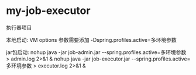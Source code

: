 # my-job-executor
执行器项目

本地启动:
VM options 参数需要添加 -Dspring.profiles.active=多环境参数

jar包启动:
nohup java -jar job-admin.jar --spring.profiles.active=多环境参数 > admin.log 2>&1 &
nohup java -jar job-executor.jar --spring.profiles.active=多环境参数 > executor.log 2>&1 &
